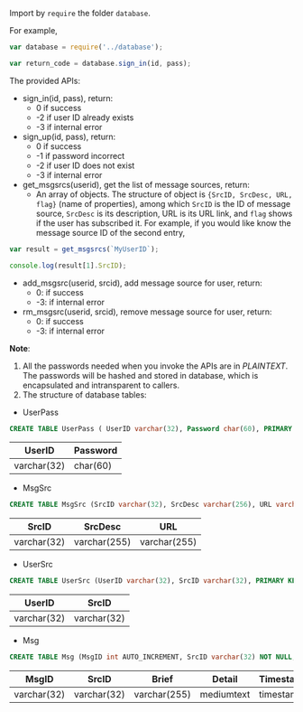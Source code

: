 Import by `require` the folder `database`.

For example,

```js
var database = require('../database');

var return_code = database.sign_in(id, pass);
```

The provided APIs:

- sign_in(id, pass), return:
    - 0 if success
    - -2 if user ID already exists
    - -3 if internal error
- sign_up(id, pass), return:
    - 0 if success
    - -1 if password incorrect
    - -2 if user ID does not exist
    - -3 if internal error
- get_msgsrcs(userid), get the list of message sources, return:
    - An array of objects. The structure of object is `{SrcID, SrcDesc, URL, flag}` (name of properties), among which `SrcID` is the ID of message source, `SrcDesc` is its description, URL is its URL link, and `flag` shows if the user has subscribed it. For example, if you would like know the message source ID of the second entry,
```js
var result = get_msgsrcs(`MyUserID`);

console.log(result[1].SrcID);
```
- add_msgsrc(userid, srcid), add message source for user, return:
    - 0: if success
    - -3: if internal error
- rm_msgsrc(userid, srcid), remove message source for user, return:
    - 0: if success
    - -3: if internal error

__Note__:
1. All the passwords needed when you invoke the APIs are in _PLAINTEXT_. The passwords will be hashed and stored in database, which is encapsulated and intransparent to callers.
2. The structure of database tables:
- UserPass

```sql
CREATE TABLE UserPass ( UserID varchar(32), Password char(60), PRIMARY KEY(UserID));
```

|UserID       |Password|
|-------------|--------|
|varchar(32)  |char(60)|

- MsgSrc
```sql
CREATE TABLE MsgSrc (SrcID varchar(32), SrcDesc varchar(256), URL varchar(256), PRIMARY KEY(SrcID));
```

|SrcID       |SrcDesc     |URL         |
|------------|------------|------------|
|varchar(32) |varchar(255)|varchar(255)|

- UserSrc
```sql
CREATE TABLE UserSrc (UserID varchar(32), SrcID varchar(32), PRIMARY KEY(UserID, SrcID), FOREIGN KEY (UserID) REFERENCES UserPass(UserID), FOREIGN KEY (SrcID) REFERENCES MsgSrc(SrcID));
```

|UserID      |SrcID       |
|------------|------------|
|varchar(32) |varchar(32) |

- Msg
```sql
CREATE TABLE Msg (MsgID int AUTO_INCREMENT, SrcID varchar(32) NOT NULL, Brief varchar(255), Detail mediumtext, PRIMARY KEY (MsgID), FOREIGN KEY (SrcID) REFERENCES MsgSrc(SrcID));
```

|MsgID       |SrcID       |Brief       |Detail    |Timestamp|
|------------|------------|------------|----------|---------|
|varchar(32) |varchar(32) |varchar(255)|mediumtext|timestamp|
